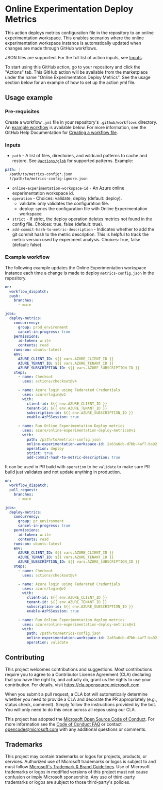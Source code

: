 # Online Experimentation Deploy Metrics

This action deploys metrics configuration file in the repository to an online
experimentation workspace. This enables scenarios where the online
experimentation workspace instance is automatically updated when changes are
made through GitHub workflows.

JSON files are supported. For the full list of action inputs, see
[Inputs](./action.yml).

To start using this GitHub action, go to your repository and click the "Actions"
tab. This GitHub action will be available from the marketplace under the name
"Online Experimentation Deploy Metrics". See the usage section below for an
example of how to set up the action yml file.

## Usage example

### Pre-requisites

Create a workflow `.yml` file in your repository's `.github/workflows`
directory. An [example workflow](#example-workflow) is available below. For more
information, see the GitHub Help Documentation for
[Creating a workflow file](https://help.github.com/en/articles/configuring-a-workflow#creating-a-workflow-file).

### Inputs

- `path` - A list of files, directories, and wildcard patterns to cache and
  restore. See
  [`@actions/glob`](https://github.com/actions/toolkit/tree/main/packages/glob)
  for supported patterns. Example:

```yml
path: |
  /path/to/metrics-config*.json
  !/path/to/metrics-config-ignore.json
```

- `online-experimentation-workspace-id` - An Azure online experimentation
  workspace id.
- `operation` - Choices: validate, deploy (default: deploy).
  - validate: only validates the configuration file.
  - deploy: syncs the configuration file with Online Experimentation workspace
- `strict` - If strict, the deploy operation deletes metrics not found in the
  config file. Choices: true, false (default: true).
- `add-commit-hash-to-metric-description` - Indicates whether to add the git
  commit hash to the metric description. This is helpful to track the metric
  version used by experiment analysis. Choices: true, false (default: false).

### Example workflow

The following example updates the Online Experimentation workspace instance each
time a change is made to deploy `metrics-config.json` in the repository.

```yaml
on:
  workflow_dispatch:
  push:
    branches:
      - main

jobs:
  deploy-metrics:
    concurrency:
      group: prod_environment
      cancel-in-progress: true
    permissions:
      id-token: write
      contents: read
    runs-on: ubuntu-latest
    env:
      AZURE_CLIENT_ID: ${{ vars.AZURE_CLIENT_ID }}
      AZURE_TENANT_ID: ${{ vars.AZURE_TENANT_ID }}
      AZURE_SUBSCRIPTION_ID: ${{ vars.AZURE_SUBSCRIPTION_ID }}
    steps:
      - name: Checkout
        uses: actions/checkout@v4

      - name: Azure login using Federated Credentials
        uses: azure/login@v2
        with:
          client-id: ${{ env.AZURE_CLIENT_ID }}
          tenant-id: ${{ env.AZURE_TENANT_ID }}
          subscription-id: ${{ env.AZURE_SUBSCRIPTION_ID }}
          enable-AzPSSession: true

      - name: Run Online Experimentation Deploy metrics
        uses: azure/online-experimentation-deploy-metrics@v1
        with:
          path: /path/to/metrics-config.json
          online-experimentation-workspace-id: 2a63a6cb-d7bb-4af7-ba92-8d1d7e6f091f
          operation: deploy
          strict: true
          add-commit-hash-to-metric-description: true
```

It can be used in PR build with `operation` to be `validate` to make sure PR
build just validates and not update anything in production.

```yaml
on:
  workflow_dispatch:
  pull_request:
    branches:
      - main

jobs:
  deploy-metrics:
    concurrency:
      group: pr_environment
      cancel-in-progress: true
    permissions:
      id-token: write
      contents: read
    runs-on: ubuntu-latest
    env:
      AZURE_CLIENT_ID: ${{ vars.AZURE_CLIENT_ID }}
      AZURE_TENANT_ID: ${{ vars.AZURE_TENANT_ID }}
      AZURE_SUBSCRIPTION_ID: ${{ vars.AZURE_SUBSCRIPTION_ID }}
    steps:
      - name: Checkout
        uses: actions/checkout@v4

      - name: Azure login using Federated Credentials
        uses: azure/login@v2
        with:
          client-id: ${{ env.AZURE_CLIENT_ID }}
          tenant-id: ${{ env.AZURE_TENANT_ID }}
          subscription-id: ${{ env.AZURE_SUBSCRIPTION_ID }}
          enable-AzPSSession: true

      - name: Run Online Experimentation deploy metrics
        uses: azure/online-experimentation-deploy-metrics@v1
        with:
          path: /path/to/metrics-config.json
          online-experimentation-workspace-id: 2a63a6cb-d7bb-4af7-ba92-8d1d7e6f091f
          operation: validate
```

## Contributing

This project welcomes contributions and suggestions. Most contributions require
you to agree to a Contributor License Agreement (CLA) declaring that you have
the right to, and actually do, grant us the rights to use your contribution. For
details, visit https://cla.opensource.microsoft.com.

When you submit a pull request, a CLA bot will automatically determine whether
you need to provide a CLA and decorate the PR appropriately (e.g., status check,
comment). Simply follow the instructions provided by the bot. You will only need
to do this once across all repos using our CLA.

This project has adopted the
[Microsoft Open Source Code of Conduct](https://opensource.microsoft.com/codeofconduct/).
For more information see the
[Code of Conduct FAQ](https://opensource.microsoft.com/codeofconduct/faq/) or
contact [opencode@microsoft.com](mailto:opencode@microsoft.com) with any
additional questions or comments.

## Trademarks

This project may contain trademarks or logos for projects, products, or
services. Authorized use of Microsoft trademarks or logos is subject to and must
follow
[Microsoft's Trademark & Brand Guidelines](https://www.microsoft.com/en-us/legal/intellectualproperty/trademarks/usage/general).
Use of Microsoft trademarks or logos in modified versions of this project must
not cause confusion or imply Microsoft sponsorship. Any use of third-party
trademarks or logos are subject to those third-party's policies.
